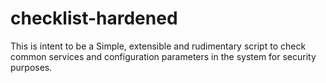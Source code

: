 checklist-hardened
==================

This is intent to be a Simple, extensible and rudimentary script to check common services and configuration parameters in the system for security purposes.